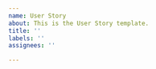 ```yaml
---
name: User Story
about: This is the User Story template.
title: ''
labels: ''
assignees: ''

---
```



